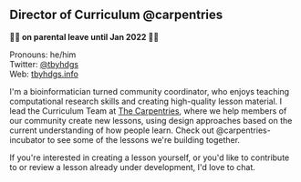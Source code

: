 ## Director of Curriculum @carpentries

**👨‍🍼 on parental leave until Jan 2022 👨‍🍼**

Pronouns: he/him  
Twitter: [@tbyhdgs](https://twitter.com/tbyhdgs)  
Web: [tbyhdgs.info](https://tbyhdgs.info)  

I'm a bioinformatician turned community coordinator, 
who enjoys teaching computational research skills and
creating high-quality lesson material.
I lead the Curriculum Team at [The Carpentries](https://carpentries.org),
where we help members of our community create new lessons,
using design approaches based on the current understanding of how people learn.
Check out @carpentries-incubator to see some of the lessons we're building together.

If you're interested in creating a lesson yourself,
or you'd like to contribute to or review a lesson already under development,
I'd love to chat. 
